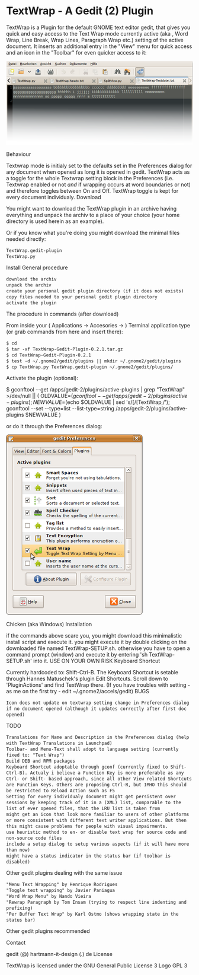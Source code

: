 # TextWrap - A Gedit (2) Plugin

TextWrap is a Plugin for the default GNOME text editor gedit, that gives you quick and easy access to the Text Wrap mode currently active (aka , Word Wrap, Line Break, Wrap Lines, Paragraph Wrap etc.) setting of the active document. It inserts an additional entry in the "View" menu for quick access and an icon in the "Toolbar" for even quicker access to it:

![TextWrap in Gedit](./assets/TextWrap-On-gedit-verlauf.png)

Behaviour

Textwrap mode is initialy set to the defaults set in the Preferences dialog for any document when opened as long it is opened in gedit. TextWrap acts as a toggle for the whole Textwrap setting block in the Preferences (i.e. Textwrap enabled or not _and_ if wrapping occurs at word boundaries or not) and therefore toggles between On and Off. TextWrap toggle is kept for every document individualy.
Download

You might want to download the TextWrap plugin in an archive having everything and unpack the archiv to a place of your choice (your home directory is used herein as an example).

Or if you know what you're doing you might download the minimal files needed directly:

    TextWrap.gedit-plugin
    TextWrap.py

Install
General procedure

    download the archiv
    unpack the archiv
    create your personal gedit plugin directory (if it does not exists)
    copy files needed to your personal gedit plugin directory
    activate the plugin

The procedure in commands (after download)

From inside your ( Applications -> Accesories -> ) Terminal application type (or grab commands from here and insert there):

```
$ cd
$ tar -xf TextWrap-Gedit-Plugin-0.2.1.tar.gz
$ cd TextWrap-Gedit-Plugin-0.2.1
$ test -d ~/.gnome2/gedit/plugins || mkdir ~/.gnome2/gedit/plugins
$ cp TextWrap.py TextWrap.gedit-plugin ~/.gnome2/gedit/plugins/
```

Activate the plugin (optional):

$ gconftool --get /apps/gedit-2/plugins/active-plugins | grep "TextWrap" >/dev/null ||
( OLDVALUE=$(gconftool --get /apps/gedit-2/plugins/active-plugins);
NEWVALUE=$(echo $OLDVALUE | sed 's/\[/\[TextWrap,/');
gconftool --set --type=list --list-type=string /apps/gedit-2/plugins/active-plugins $NEWVALUE )

or do it through the Preferences dialog:

![Gedit Preferences dialog](./assets/textwrap-in-preferences-plugins-activated-en.png)

Chicken (aka Windows) Installation

if the commands above scare you, you might download this minimalistic install script and execute it. you might execute it by double clicking on the downloaded file named TextWrap-SETUP.sh. otherwise you have to open a command prompt (window) and execute it by entering 'sh TextWrap-SETUP.sh' into it. USE ON YOUR OWN RISK
Keyboard Shortcut

Currently hardcoded to: Shift-Ctrl-B. The Keyboard Shortcut is setable through Hannes Matuschek's plugin Edit Shortcuts. Scroll down to 'PluginActions' and find TextWrap there. (If you have troubles with setting - as me on the first try - edit ~/.gnome2/accels/gedit)
BUGS

    Icon does not update on textwrap setting change in Preferences dialog if no document opened (although it updates correctly after first doc opened)

TODO

    Translations for Name and Description in the Preferences dialog (help with TextWrap Translations in Launchpad)
    Toolbar- and Menu-Text shall adopt to language setting (currently fixed to: "Text Wrap")
    Build DEB and RPM packages
    Keyboard Shortcut adoptable through gconf (currently fixed to Shift-Ctrl-B). Actualy i believe a Function Key is more preferable as any Ctrl- or Shift- based approach, since all other View related Shortcuts are Function Keys. Others are proposing Ctrl-R, but IMHO this should be restricted to Reload Action such as F5
    Setting for every individualy document might get persistent over sessions by keeping track of it in a (XML) list, comparable to the list of ever opened files, that the LRU list is taken from
    might get an icon that look more familiar to users of other platforms or more consistent with different text writer applications. But then this might cause problems for people with visual impairments.
    use heuristic method to en- or disable text wrap for source code and non-source code files
    include a setup dialog to setup various aspects (if it will have more than now)
    might have a status indicator in the status bar (if toolbar is disabled)

Other gedit plugins dealing with the same issue

    "Menu Text Wrapping" by Henrique Rodrigues
    "Toggle text wrapping" by Javier Paniagua
    "Word Wrap Menu" by Nando Vieira
    "Rewrap Paragraph by Tom Insam (trying to respect line indenting and prefixing)
    "Per Buffer Text Wrap" by Karl Ostmo (shows wrapping state in the status bar)

Other gedit plugins recommended

Contact

gedit (@) hartmann-it-design (.) de
License

TextWrap is licensed under the GNU General Public License 3
Logo GPL 3 
